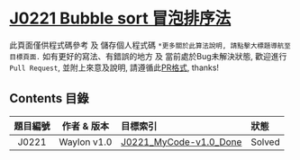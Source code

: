 # [J0221 Bubble sort 冒泡排序法](https://github.com/WaylonYuen/learn-programming-Language/tree/Master/%23J02%20Algorithms/J0221_BubbleSort)

此頁面僅供程式碼參考 及 儲存個人程式碼 `*更多關於此算法說明, 請點擊大標題導航至目標頁面.` 如有更好的寫法、有錯誤的地方 及 當前處於Bug未解決狀態, 歡迎進行 `Pull Request`, 並附上來意及說明, 請遵循此[PR格式](), thanks!

## Contents 目錄
|題目編號   |作者 & 版本    |目標索引                                                  |狀態     |
|:--------:|-------------|:--------------------------------------------------------|:--------|
|J0221     |Waylon v1.0  |[J0221_MyCode-v1.0_Done](J0221_MyCode-v1.0_Done.c)       |Solved   |
